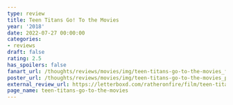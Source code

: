```yaml
---
type: review
title: Teen Titans Go! To the Movies
year: '2018'
date: 2022-07-27 00:00:00
categories:
- reviews
draft: false
rating: 2.5
has_spoilers: false
fanart_url: /thoughts/reviews/movies/img/teen-titans-go-to-the-movies_fanart.png
poster_url: /thoughts/reviews/movies/img/teen-titans-go-to-the-movies_poster.png
external_review_url: https://letterboxd.com/ratheronfire/film/teen-titans-go-to-the-movies/
page_name: teen-titans-go-to-the-movies
---
```



